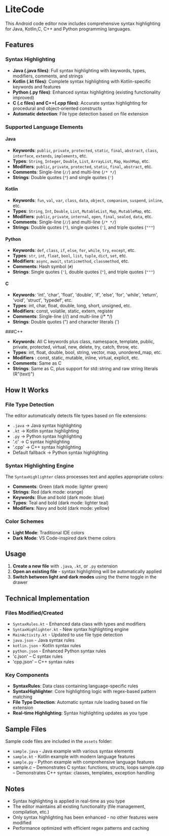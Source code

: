 # LiteCode

This Android code editor now includes comprehensive syntax highlighting for Java, Kotlin,C, C++ and Python programming languages.

## Features

### Syntax Highlighting
- **Java (.java files)**: Full syntax highlighting with keywords, types, modifiers, comments, and strings
- **Kotlin (.kt files)**: Complete syntax highlighting with Kotlin-specific keywords and features
- **Python (.py files)**: Enhanced syntax highlighting (existing functionality improved)
- **C (.c files) and C++(.cpp files)**: Accurate syntax highlighting for procedural and object-oriented constructs 
- **Automatic detection**: File type detection based on file extension

### Supported Language Elements

#### Java
- **Keywords**: `public`, `private`, `protected`, `static`, `final`, `abstract`, `class`, `interface`, `extends`, `implements`, etc.
- **Types**: `String`, `Integer`, `Double`, `List`, `ArrayList`, `Map`, `HashMap`, etc.
- **Modifiers**: `public`, `private`, `protected`, `static`, `final`, `abstract`, etc.
- **Comments**: Single-line (`//`) and multi-line (`/* */`)
- **Strings**: Double quotes (`"`) and single quotes (`'`)

#### Kotlin
- **Keywords**: `fun`, `val`, `var`, `class`, `data`, `object`, `companion`, `suspend`, `inline`, etc.
- **Types**: `String`, `Int`, `Double`, `List`, `MutableList`, `Map`, `MutableMap`, etc.
- **Modifiers**: `public`, `private`, `internal`, `open`, `final`, `sealed`, `data`, etc.
- **Comments**: Single-line (`//`) and multi-line (`/* */`)
- **Strings**: Double quotes (`"`), single quotes (`'`), and triple quotes (`"""`)

#### Python
- **Keywords**: `def`, `class`, `if`, `else`, `for`, `while`, `try`, `except`, etc.
- **Types**: `str`, `int`, `float`, `bool`, `list`, `tuple`, `dict`, `set`, etc.
- **Modifiers**: `async`, `await`, `staticmethod`, `classmethod`, etc.
- **Comments**: Hash symbol (`#`)
- **Strings**: Single quotes (`'`), double quotes (`"`), and triple quotes (`"""`)

#### C
- **Keywords**: 'int', 'char', 'float', 'double', 'if', 'else', 'for', 'while', 'return', 'void', 'struct', 'typedef', etc.
- **Types**: int, char, float, double, long, short, unsigned, etc.
- **Modifiers**: const, volatile, static, extern, register
- **Comments**: Single-line (//) and multi-line (/* */)
- **Strings**: Double quotes (") and character literals (')

###C++
- **Keywords**: All C keywords plus class, namespace, template, public, private, protected, virtual, new, delete, try, catch, throw, etc.
- **Types**: int, float, double, bool, string, vector, map, unordered_map, etc.
- **Modifiers** : const, static, mutable, inline, virtual, explicit, etc.
- **Comments**: Same as C
- **Strings**: Same as C, plus support for std::string and raw string literals (R"(text)")

## How It Works

### File Type Detection
The editor automatically detects file types based on file extensions:
- `.java` → Java syntax highlighting
- `.kt` → Kotlin syntax highlighting  
- `.py` → Python syntax highlighting
-  '.c' → C syntax highlighting
-  '.cpp' → C++ syntax highlighting
- Default fallback → Python syntax highlighting

### Syntax Highlighting Engine
The `SyntaxHighlighter` class processes text and applies appropriate colors:
- **Comments**: Green (dark mode: lighter green)
- **Strings**: Red (dark mode: orange)
- **Keywords**: Blue and bold (dark mode: blue)
- **Types**: Teal and bold (dark mode: lighter teal)
- **Modifiers**: Navy and bold (dark mode: yellow)

### Color Schemes
- **Light Mode**: Traditional IDE colors
- **Dark Mode**: VS Code-inspired dark theme colors

## Usage

1. **Create a new file** with `.java`, `.kt`, or `.py` extension
2. **Open an existing file** - syntax highlighting will be automatically applied
3. **Switch between light and dark modes** using the theme toggle in the drawer

## Technical Implementation

### Files Modified/Created
- `SyntaxRules.kt` - Enhanced data class with types and modifiers
- `SyntaxHighlighter.kt` - New syntax highlighting engine
- `MainActivity.kt` - Updated to use file type detection
- `java.json` - Java syntax rules
- `kotlin.json` - Kotlin syntax rules
- `python.json` - Enhanced Python syntax rules
- 'c.json' – C syntax rules
- 'cpp.json' – C++ syntax rules

### Key Components
- **SyntaxRules**: Data class containing language-specific rules
- **SyntaxHighlighter**: Core highlighting logic with regex-based pattern matching
- **File Type Detection**: Automatic syntax rule loading based on file extension
- **Real-time Highlighting**: Syntax highlighting updates as you type

## Sample Files
Sample code files are included in the `assets` folder:
- `sample.java` - Java example with various syntax elements
- `sample.kt` - Kotlin example with modern language features
- `sample.py` - Python example with comprehensive language features
- sample.c – Demonstrates C syntax: functions, structs, loops
sample.cpp – Demonstrates C++ syntax: classes, templates, exception handling

## Notes
- Syntax highlighting is applied in real-time as you type
- The editor maintains all existing functionality (file management, compilation, etc.)
- Only syntax highlighting has been enhanced - no other features were modified
- Performance optimized with efficient regex patterns and caching
